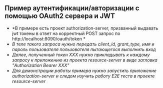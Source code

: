 ﻿## Пример аутентификации/авторизации с помощью OAuth2 сервера и JWT

* *В примере есть проект authorization-server, призванный выдавать jwt токены в ответ на корректный POST запрос по http://localhost:8090/oauth/token *
* *В теле такого запроса нужно передать client_id, grant_type, имя и пароль пользователя пользователя пытающегося выполнить вход*
* *Далее, полученный токен XXX нужно прикладывать к каждому запросу к приложению из проекта resource-server в виде загловка "Authorization Bearer XXX"*   
* *Для демонстрации работы примера нужно запустить приложение authorization-server и следом изучить работу E2E теста в проекте resource-server*
